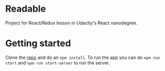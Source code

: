 # Readable
Project for React/Redux lesson in Udacity's React nanodegree.

# Getting started
Clone the [repo](https://github.com/wovalle/readable) and do an `npm install`. To run the app you can do `npm run start` and `npm run start-server` to run the server.


